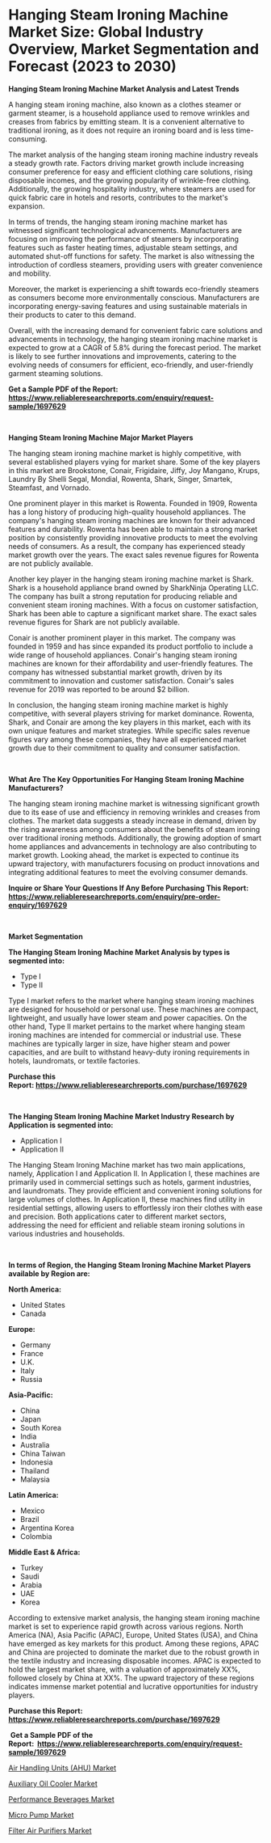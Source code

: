 <p><h1>Hanging Steam Ironing Machine Market Size: Global Industry Overview, Market Segmentation and Forecast (2023 to 2030)</h1></p><p><strong>Hanging Steam Ironing Machine Market Analysis and Latest Trends</strong></p>
<p><p>A hanging steam ironing machine, also known as a clothes steamer or garment steamer, is a household appliance used to remove wrinkles and creases from fabrics by emitting steam. It is a convenient alternative to traditional ironing, as it does not require an ironing board and is less time-consuming.</p><p>The market analysis of the hanging steam ironing machine industry reveals a steady growth rate. Factors driving market growth include increasing consumer preference for easy and efficient clothing care solutions, rising disposable incomes, and the growing popularity of wrinkle-free clothing. Additionally, the growing hospitality industry, where steamers are used for quick fabric care in hotels and resorts, contributes to the market's expansion.</p><p>In terms of trends, the hanging steam ironing machine market has witnessed significant technological advancements. Manufacturers are focusing on improving the performance of steamers by incorporating features such as faster heating times, adjustable steam settings, and automated shut-off functions for safety. The market is also witnessing the introduction of cordless steamers, providing users with greater convenience and mobility.</p><p>Moreover, the market is experiencing a shift towards eco-friendly steamers as consumers become more environmentally conscious. Manufacturers are incorporating energy-saving features and using sustainable materials in their products to cater to this demand.</p><p>Overall, with the increasing demand for convenient fabric care solutions and advancements in technology, the hanging steam ironing machine market is expected to grow at a CAGR of 5.8% during the forecast period. The market is likely to see further innovations and improvements, catering to the evolving needs of consumers for efficient, eco-friendly, and user-friendly garment steaming solutions.</p></p>
<p><strong>Get a Sample PDF of the Report:&nbsp; <a href="https://www.reliableresearchreports.com/enquiry/request-sample/1697629">https://www.reliableresearchreports.com/enquiry/request-sample/1697629</a></strong></p>
<p>&nbsp;</p>
<p><strong>Hanging Steam Ironing Machine Major Market Players</strong></p>
<p><p>The hanging steam ironing machine market is highly competitive, with several established players vying for market share. Some of the key players in this market are Brookstone, Conair, Frigidaire, Jiffy, Joy Mangano, Krups, Laundry By Shelli Segal, Mondial, Rowenta, Shark, Singer, Smartek, Steamfast, and Vornado. </p><p>One prominent player in this market is Rowenta. Founded in 1909, Rowenta has a long history of producing high-quality household appliances. The company's hanging steam ironing machines are known for their advanced features and durability. Rowenta has been able to maintain a strong market position by consistently providing innovative products to meet the evolving needs of consumers. As a result, the company has experienced steady market growth over the years. The exact sales revenue figures for Rowenta are not publicly available.</p><p>Another key player in the hanging steam ironing machine market is Shark. Shark is a household appliance brand owned by SharkNinja Operating LLC. The company has built a strong reputation for producing reliable and convenient steam ironing machines. With a focus on customer satisfaction, Shark has been able to capture a significant market share. The exact sales revenue figures for Shark are not publicly available.</p><p>Conair is another prominent player in this market. The company was founded in 1959 and has since expanded its product portfolio to include a wide range of household appliances. Conair's hanging steam ironing machines are known for their affordability and user-friendly features. The company has witnessed substantial market growth, driven by its commitment to innovation and customer satisfaction. Conair's sales revenue for 2019 was reported to be around $2 billion.</p><p>In conclusion, the hanging steam ironing machine market is highly competitive, with several players striving for market dominance. Rowenta, Shark, and Conair are among the key players in this market, each with its own unique features and market strategies. While specific sales revenue figures vary among these companies, they have all experienced market growth due to their commitment to quality and consumer satisfaction.</p></p>
<p>&nbsp;</p>
<p><strong>What Are The Key Opportunities For Hanging Steam Ironing Machine Manufacturers?</strong></p>
<p><p>The hanging steam ironing machine market is witnessing significant growth due to its ease of use and efficiency in removing wrinkles and creases from clothes. The market data suggests a steady increase in demand, driven by the rising awareness among consumers about the benefits of steam ironing over traditional ironing methods. Additionally, the growing adoption of smart home appliances and advancements in technology are also contributing to market growth. Looking ahead, the market is expected to continue its upward trajectory, with manufacturers focusing on product innovations and integrating additional features to meet the evolving consumer demands.</p></p>
<p><strong>Inquire or Share Your Questions If Any Before Purchasing This Report: <a href="https://www.reliableresearchreports.com/enquiry/pre-order-enquiry/1697629">https://www.reliableresearchreports.com/enquiry/pre-order-enquiry/1697629</a></strong></p>
<p>&nbsp;</p>
<p><strong>Market Segmentation</strong></p>
<p><strong>The Hanging Steam Ironing Machine Market Analysis by types is segmented into:</strong></p>
<p><ul><li>Type I</li><li>Type II</li></ul></p>
<p><p>Type I market refers to the market where hanging steam ironing machines are designed for household or personal use. These machines are compact, lightweight, and usually have lower steam and power capacities. On the other hand, Type II market pertains to the market where hanging steam ironing machines are intended for commercial or industrial use. These machines are typically larger in size, have higher steam and power capacities, and are built to withstand heavy-duty ironing requirements in hotels, laundromats, or textile factories.</p></p>
<p><strong>Purchase this Report:&nbsp;<a href="https://www.reliableresearchreports.com/purchase/1697629">https://www.reliableresearchreports.com/purchase/1697629</a></strong></p>
<p>&nbsp;</p>
<p><strong>The Hanging Steam Ironing Machine Market Industry Research by Application is segmented into:</strong></p>
<p><ul><li>Application I</li><li>Application II</li></ul></p>
<p><p>The Hanging Steam Ironing Machine market has two main applications, namely, Application I and Application II. In Application I, these machines are primarily used in commercial settings such as hotels, garment industries, and laundromats. They provide efficient and convenient ironing solutions for large volumes of clothes. In Application II, these machines find utility in residential settings, allowing users to effortlessly iron their clothes with ease and precision. Both applications cater to different market sectors, addressing the need for efficient and reliable steam ironing solutions in various industries and households.</p></p>
<p>&nbsp;</p>
<p><strong>In terms of Region, the Hanging Steam Ironing Machine Market Players available by Region are:</strong></p>
<p>
    <p> <strong> North America: </strong>
        <ul>
            <li>United States</li>
            <li>Canada</li>
        </ul>
        </p> 
    <p> <strong> Europe: </strong>
        <ul>
            <li>Germany</li>
            <li>France</li>
            <li>U.K.</li>
            <li>Italy</li>
            <li>Russia</li>
        </ul>
        </p> 
    <p> <strong> Asia-Pacific: </strong>
        <ul>
            <li>China</li>
            <li>Japan</li>
            <li>South Korea</li>
            <li>India</li>
            <li>Australia</li>
            <li>China Taiwan</li>
            <li>Indonesia</li>
            <li>Thailand</li>
            <li>Malaysia</li>
        </ul>
        </p> 
    <p> <strong> Latin America: </strong>
        <ul>
            <li>Mexico</li>
            <li>Brazil</li>
            <li>Argentina Korea</li>
            <li>Colombia</li>
        </ul>
        </p> 
    <p> <strong> Middle East & Africa: </strong>
        <ul>
            <li>Turkey</li>
            <li>Saudi</li>
            <li>Arabia</li>
            <li>UAE</li>
            <li>Korea</li>
        </ul>
    </p>
    </p>
<p><p>According to extensive market analysis, the hanging steam ironing machine market is set to experience rapid growth across various regions. North America (NA), Asia Pacific (APAC), Europe, United States (USA), and China have emerged as key markets for this product. Among these regions, APAC and China are projected to dominate the market due to the robust growth in the textile industry and increasing disposable incomes. APAC is expected to hold the largest market share, with a valuation of approximately XX%, followed closely by China at XX%. The upward trajectory of these regions indicates immense market potential and lucrative opportunities for industry players.</p></p>
<p><strong>Purchase this Report: <a href="https://www.reliableresearchreports.com/purchase/1697629">https://www.reliableresearchreports.com/purchase/1697629</a></strong></p>
<p>&nbsp;<strong>Get a Sample PDF of the Report:&nbsp;&nbsp;<a href="https://www.reliableresearchreports.com/enquiry/request-sample/1697629">https://www.reliableresearchreports.com/enquiry/request-sample/1697629</a></strong></p>
<p><strong></strong></p>
<p><p><a href="https://github.com/luckyshygirl/Market-Research-Report-List-1/blob/main/air-handling-units-ahu-market.md">Air Handling Units (AHU) Market</a></p><p><a href="https://medium.com/@randallbode/auxiliary-oil-cooler-market-size-growth-forecast-2023-2030-b209fef4690d">Auxiliary Oil Cooler Market</a></p><p><a href="https://www.linkedin.com/pulse/performance-beverages-market-size-share-global-analysis-report/">Performance Beverages Market</a></p><p><a href="https://medium.com/@loyceharber/micro-pump-market-size-growth-forecast-2023-2030-aabaf3f282ba">Micro Pump Market</a></p><p><a href="https://github.com/gdfhhhj/Market-Research-Report-List-1/blob/main/filter-air-purifiers-market.md">Filter Air Purifiers Market</a></p></p>